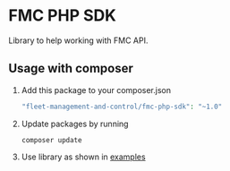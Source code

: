# FMC PHP SDK

Library to help working with FMC API.

Usage with composer
----

1. Add this package to your composer.json

    ```php
    "fleet-management-and-control/fmc-php-sdk": "~1.0"
    ```

2. Update packages by running

    ```
    composer update
    ```

3. Use library as shown in [examples]

[examples]: /examples/example.php
